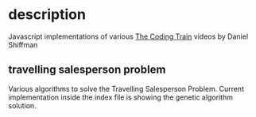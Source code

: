 # description
Javascript implementations of various [The Coding Train][1] videos by Daniel Shiffman

## travelling salesperson problem
Various algorithms to solve the Travelling Salesperson Problem. Current implementation inside the index file is showing the genetic algorithm solution.

[1]: <https://www.youtube.com/channel/UCvjgXvBlbQiydffZU7m1_aw> "The Coding Train"